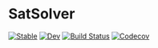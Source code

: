 # SatSolver

[![Stable](https://img.shields.io/badge/docs-stable-blue.svg)](https://vutunganh.github.io/SatSolver.jl/stable)
[![Dev](https://img.shields.io/badge/docs-dev-blue.svg)](https://vutunganh.github.io/SatSolver.jl/dev)
[![Build Status](https://travis-ci.com/vutunganh/SatSolver.jl.svg?branch=master)](https://travis-ci.com/vutunganh/SatSolver.jl)
[![Codecov](https://codecov.io/gh/vutunganh/SatSolver.jl/branch/master/graph/badge.svg)](https://codecov.io/gh/vutunganh/SatSolver.jl)
